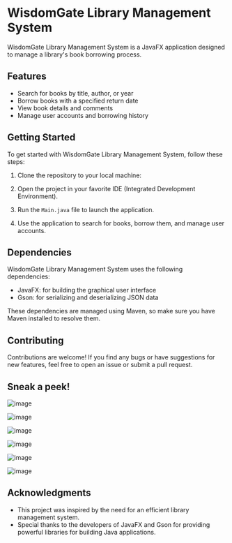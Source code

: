 # WisdomGate Library Management System

WisdomGate Library Management System is a JavaFX application designed to manage a library's book borrowing process.

## Features

- Search for books by title, author, or year
- Borrow books with a specified return date
- View book details and comments
- Manage user accounts and borrowing history

## Getting Started

To get started with WisdomGate Library Management System, follow these steps:

1. Clone the repository to your local machine:

2. Open the project in your favorite IDE (Integrated Development Environment).

3. Run the `Main.java` file to launch the application.

4. Use the application to search for books, borrow them, and manage user accounts.

## Dependencies

WisdomGate Library Management System uses the following dependencies:

- JavaFX: for building the graphical user interface
- Gson: for serializing and deserializing JSON data

These dependencies are managed using Maven, so make sure you have Maven installed to resolve them.

## Contributing

Contributions are welcome! If you find any bugs or have suggestions for new features, feel free to open an issue or submit a pull request.

## Sneak a peek!
![image](https://github.com/user-attachments/assets/ccefc49d-f993-4329-8a2d-259047ffbb7a)

![image](https://github.com/user-attachments/assets/feb50d91-da5f-4f27-9c9c-8ee194fb9990)

![image](https://github.com/user-attachments/assets/8d345dfe-94d2-40c3-b47e-a4385d396850)

![image](https://github.com/user-attachments/assets/32e4031d-3530-432f-85a3-b557ee0d945a)

![image](https://github.com/user-attachments/assets/635a2d05-c6a9-457d-b675-3d1f62c8ffa8)

![image](https://github.com/user-attachments/assets/69ee7258-4b22-48d5-b0fa-63627c8f71a2)


## Acknowledgments

- This project was inspired by the need for an efficient library management system.
- Special thanks to the developers of JavaFX and Gson for providing powerful libraries for building Java applications.

